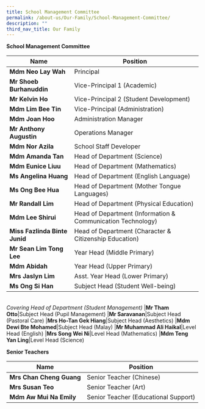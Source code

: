 ```yaml
---
title: School Management Committee
permalink: /about-us/Our-Family/School-Management-Committee/
description: ""
third_nav_title: Our Family
---
```

**School Management Committee**

|Name | Position |
| -------- | -------- |
| **Mdm Neo Lay Wah**     | Principal     | 
|**Mr Shoeb Burhanuddin**|Vice-Principal 1 (Academic)
|**Mr Kelvin Ho**|Vice-Principal 2 (Student Development)
|**Mdm Lim Bee Tin**|Vice-Principal (Administration)
|**Mdm Joan Hoo**|Administration Manager
|**Mr Anthony Augustin**|Operations Manager
|**Mdm Nor Azila**|School Staff Developer
|**Mdm Amanda Tan**|Head of Department (Science)
|**Mdm Eunice Liuu**|Head of Department (Mathematics)
|**Ms Angelina Huang**|Head of Department (English Language)|
|**Ms Ong Bee Hua**|Head of Department (Mother Tongue Languages)
|**Mr Randall Lim**|Head of Department (Physical Education)
|**Mdm Lee Shirui**|Head of Department (Information & Communication Technology)
|**Miss Fazlinda Binte Junid**|Head of Department (Character & Citizenship Education)
|**Mr Sean Lim Tong Lee**|	Year Head (Middle Primary) 
|**Mdm Abidah**|Year Head (Upper Primary)
|**Mrs Jaslyn Lim**|Asst. Year Head (Lower Primary)
|**Ms Ong Si Han**|Subject Head (Student Well-being)  
<br>_Covering Head of Department (Student Management)_
|**Mr Tham Otto**|Subject Head (Pupil Management)
|**Mr Saravanan**|Subject Head (Pastoral Care)
|**Mrs Ho-Tan Gek Hiang**|Subject Head (Aesthetics)
|**Mdm Dewi Bte Mohamed**|Subject Head (Malay)
|**Mr Muhammad Ali Haikal**|Level Head (English)
|**Mrs Song Wei Ni**|Level Head (Mathematics)
|**Mdm Teng Yan Ling**|Level Head (Science)

**Senior Teachers**

|Name | Position |
| -------- | -------- |
|**Mrs Chan Cheng Guang**|Senior Teacher (Chinese)
|**Mrs Susan Teo**|Senior Teacher (Art)
|**Mdm Aw Mui Na Emily**|Senior Teacher (Educational Support)